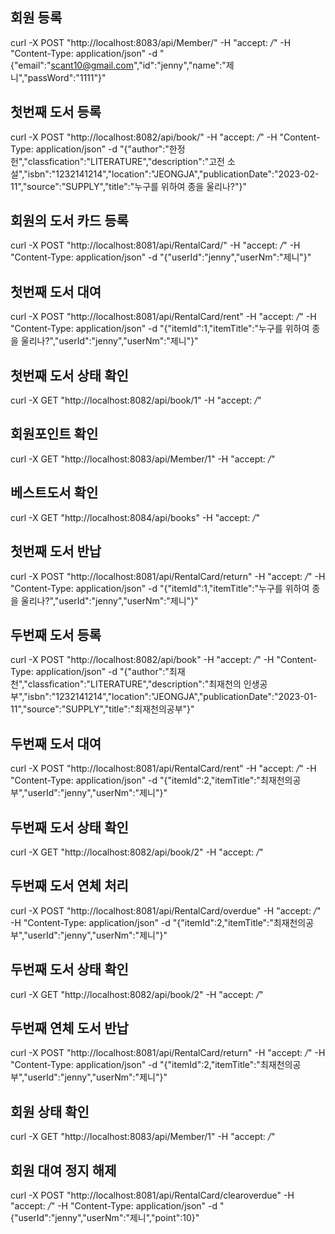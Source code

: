 ## 회원 등록
curl -X POST "http://localhost:8083/api/Member/" -H "accept: */*" -H "Content-Type: application/json" -d "{\"email\":\"scant10@gmail.com\",\"id\":\"jenny\",\"name\":\"제니\",\"passWord\":\"1111\"}"

## 첫번째 도서 등록
curl -X POST "http://localhost:8082/api/book/" -H "accept: */*" -H "Content-Type: application/json" -d "{\"author\":\"한정헌\",\"classfication\":\"LITERATURE\",\"description\":\"고전 소설\",\"isbn\":\"1232141214\",\"location\":\"JEONGJA\",\"publicationDate\":\"2023-02-11\",\"source\":\"SUPPLY\",\"title\":\"누구를 위하여 종을 울리나?\"}"

## 회원의 도서 카드 등록
curl -X POST "http://localhost:8081/api/RentalCard/" -H "accept: */*" -H "Content-Type: application/json" -d "{\"userId\":\"jenny\",\"userNm\":\"제니\"}"

## 첫번째 도서 대여
curl -X POST "http://localhost:8081/api/RentalCard/rent" -H "accept: */*" -H "Content-Type: application/json" -d "{\"itemId\":1,\"itemTitle\":\"누구를 위하여 종을 울리나?\",\"userId\":\"jenny\",\"userNm\":\"제니\"}"

## 첫번째 도서 상태 확인
curl -X GET "http://localhost:8082/api/book/1" -H "accept: */*" 

## 회원포인트 확인
curl -X GET "http://localhost:8083/api/Member/1" -H "accept: */*"

## 베스트도서 확인
curl -X GET "http://localhost:8084/api/books" -H "accept: */*" 

## 첫번째 도서 반납
curl -X POST "http://localhost:8081/api/RentalCard/return" -H "accept: */*" -H "Content-Type: application/json" -d "{\"itemId\":1,\"itemTitle\":\"누구를 위하여 종을 울리나?\",\"userId\":\"jenny\",\"userNm\":\"제니\"}"


## 두번째 도서 등록
curl -X POST "http://localhost:8082/api/book" -H "accept: */*" -H "Content-Type: application/json" -d "{\"author\":\"최재천\",\"classfication\":\"LITERATURE\",\"description\":\"최재천의 인생공부\",\"isbn\":\"1232141214\",\"location\":\"JEONGJA\",\"publicationDate\":\"2023-01-11\",\"source\":\"SUPPLY\",\"title\":\"최재천의공부\"}"

## 두번째 도서 대여
curl -X POST "http://localhost:8081/api/RentalCard/rent" -H "accept: */*" -H "Content-Type: application/json" -d "{\"itemId\":2,\"itemTitle\":\"최재천의공부\",\"userId\":\"jenny\",\"userNm\":\"제니\"}"

## 두번째 도서 상태 확인
curl -X GET "http://localhost:8082/api/book/2" -H "accept: */*" 

## 두번째 도서 연체 처리
curl -X POST "http://localhost:8081/api/RentalCard/overdue" -H "accept: */*" -H "Content-Type: application/json" -d "{\"itemId\":2,\"itemTitle\":\"최재천의공부\",\"userId\":\"jenny\",\"userNm\":\"제니\"}"

## 두번째 도서 상태 확인
curl -X GET "http://localhost:8082/api/book/2" -H "accept: */*" 

## 두번째 연체 도서 반납
curl -X POST "http://localhost:8081/api/RentalCard/return" -H "accept: */*" -H "Content-Type: application/json" -d "{\"itemId\":2,\"itemTitle\":\"최재천의공부\",\"userId\":\"jenny\",\"userNm\":\"제니\"}"

## 회원 상태 확인
curl -X GET "http://localhost:8083/api/Member/1" -H "accept: */*"

## 회원 대여 정지 해제
curl -X POST "http://localhost:8081/api/RentalCard/clearoverdue" -H "accept: */*" -H "Content-Type: application/json" -d "{\"userId\":\"jenny\",\"userNm\":\"제니\",\"point\":10}"
